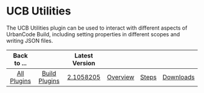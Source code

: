 
UCB Utilities
=============


The UCB Utilities plugin can be used to interact with different aspects of UrbanCode Build, including setting properties
 in different scopes and writing JSON files.




|Back to ...||Latest Version||||
| :---: | :---: | :---: | :---: | :---: | :---: |
|[All Plugins](../../index.md)|[Build Plugins](../README.md)|[2.1058205](https://raw.githubusercontent.com/UrbanCode/IBM-UCB-PLUGINS/main/files/UCBUtils/UCBUtils-2.1058205.zip)|[Overview](overview.md)|[Steps](steps.md)|[Downloads](downloads.md)|
